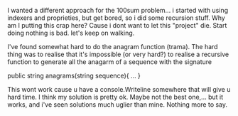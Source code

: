 I wanted a different approach for the 100sum problem...
i started with using indexers and proprieties, but get bored, so i did some recursion stuff. Why am I putting this crap here? Cause i dont want to let this "project" die. Start doing nothing is bad. let's keep on walking. 


I've found somewhat hard to do the anagram function (trama).
The hard thing was to realise that it's impossible (or very hard?) to realise a recursive function to generate all the anagarm of a sequence with the signature

public string anagrams(string sequence){ ... }

This wont work cause u have a console.Writeline somewhere that will give u hard time.
I think my solution is pretty ok. Maybe not the best one,... but it works, and i've seen solutions much uglier than mine. 
Nothing more to say. 
  
  
